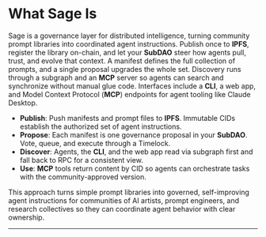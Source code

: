 # What Sage Is

Sage is a governance layer for distributed intelligence, turning community prompt libraries into coordinated agent instructions. Publish once to **IPFS**, register the library on-chain, and let your **SubDAO** steer how agents pull, trust, and evolve that context. A manifest defines the full collection of prompts, and a single proposal upgrades the whole set. Discovery runs through a subgraph and an **MCP** server so agents can search and synchronize without manual glue code. Interfaces include a **CLI**, a web app, and Model Context Protocol (**MCP**) endpoints for agent tooling like Claude Desktop.

-   **Publish**: Push manifests and prompt files to **IPFS**. Immutable CIDs establish the authorized set of agent instructions.
-   **Propose**: Each manifest is one governance proposal in your **SubDAO**. Vote, queue, and execute through a Timelock.
-   **Discover**: Agents, the **CLI**, and the web app read via subgraph first and fall back to RPC for a consistent view.
-   **Use**: **MCP** tools return content by CID so agents can orchestrate tasks with the community-approved version.

This approach turns simple prompt libraries into governed, self-improving agent instructions for communities of AI artists, prompt engineers, and research collectives so they can coordinate agent behavior with clear ownership.

---
